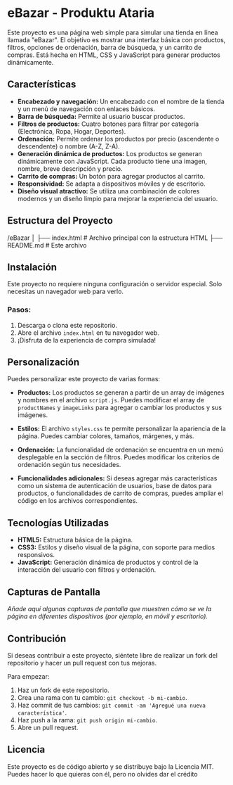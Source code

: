 # eBazar - Produktu Ataria

Este proyecto es una página web simple para simular una tienda en línea llamada "eBazar". El objetivo es mostrar una interfaz básica con productos, filtros, opciones de ordenación, barra de búsqueda, y un carrito de compras. Está hecha en HTML, CSS y JavaScript para generar productos dinámicamente.

## Características

- **Encabezado y navegación:** Un encabezado con el nombre de la tienda y un menú de navegación con enlaces básicos.
- **Barra de búsqueda:** Permite al usuario buscar productos.
- **Filtros de productos:** Cuatro botones para filtrar por categoría (Electrónica, Ropa, Hogar, Deportes).
- **Ordenación:** Permite ordenar los productos por precio (ascendente o descendente) o nombre (A-Z, Z-A).
- **Generación dinámica de productos:** Los productos se generan dinámicamente con JavaScript. Cada producto tiene una imagen, nombre, breve descripción y precio.
- **Carrito de compras:** Un botón para agregar productos al carrito.
- **Responsividad:** Se adapta a dispositivos móviles y de escritorio.
- **Diseño visual atractivo:** Se utiliza una combinación de colores modernos y un diseño limpio para mejorar la experiencia del usuario.

## Estructura del Proyecto

/eBazar 
│
├── index.html # Archivo principal con la estructura HTML 
├── README.md # Este archivo 

## Instalación

Este proyecto no requiere ninguna configuración o servidor especial. Solo necesitas un navegador web para verlo.

### Pasos:

1. Descarga o clona este repositorio.
2. Abre el archivo `index.html` en tu navegador web.
3. ¡Disfruta de la experiencia de compra simulada!

## Personalización

Puedes personalizar este proyecto de varias formas:

- **Productos:** Los productos se generan a partir de un array de imágenes y nombres en el archivo `script.js`. Puedes modificar el array de `productNames` y `imageLinks` para agregar o cambiar los productos y sus imágenes.
  
- **Estilos:** El archivo `styles.css` te permite personalizar la apariencia de la página. Puedes cambiar colores, tamaños, márgenes, y más.

- **Ordenación:** La funcionalidad de ordenación se encuentra en un menú desplegable en la sección de filtros. Puedes modificar los criterios de ordenación según tus necesidades.

- **Funcionalidades adicionales:** Si deseas agregar más características como un sistema de autenticación de usuarios, base de datos para productos, o funcionalidades de carrito de compras, puedes ampliar el código en los archivos correspondientes.

## Tecnologías Utilizadas

- **HTML5:** Estructura básica de la página.
- **CSS3:** Estilos y diseño visual de la página, con soporte para medios responsivos.
- **JavaScript:** Generación dinámica de productos y control de la interacción del usuario con filtros y ordenación.
  
## Capturas de Pantalla

*Añade aquí algunas capturas de pantalla que muestren cómo se ve la página en diferentes dispositivos (por ejemplo, en móvil y escritorio).*

## Contribución

Si deseas contribuir a este proyecto, siéntete libre de realizar un fork del repositorio y hacer un pull request con tus mejoras.

Para empezar:

1. Haz un fork de este repositorio.
2. Crea una rama con tu cambio: `git checkout -b mi-cambio`.
3. Haz commit de tus cambios: `git commit -am 'Agregué una nueva característica'`.
4. Haz push a la rama: `git push origin mi-cambio`.
5. Abre un pull request.

## Licencia

Este proyecto es de código abierto y se distribuye bajo la Licencia MIT. Puedes hacer lo que quieras con él, pero no olvides dar el crédito 